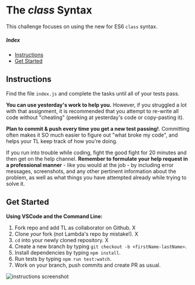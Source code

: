 # The _class_ Syntax

This challenge focuses on using the new for ES6 `class` syntax.

##### Index

* [Instructions](#instructions)
* [Get Started](#get-started)

## Instructions

Find the file `index.js` and complete the tasks until all of your tests pass.

**You can use yesterday's work to help you.** However, if you struggled a lot with that assignment, it is recommended that you attempt to re-write all code without "cheating" (peeking at yesterday's code or copy-pasting it).

**Plan to commit & push every time you get a new test passing!**. Committing often makes it SO much easier to figure out "what broke my code", and helps your TL keep track of how you're doing.

If you run into trouble while coding, fight the good fight for 20 minutes and then get on the help channel. __Remember to formulate your help request in a professional manner__ - like you would at the job - by including error messages, screenshots, and any other pertinent information about the problem, as well as what things you have attempted already while trying to solve it.

## Get Started

<summary><strong>Using VSCode and the Command Line:</strong></summary>

1. Fork repo and add TL as collaborator on Github. X
1. Clone _your_ fork (not Lambda's repo by mistake!). X
1. `cd` into your newly cloned repository.  X
1. Create a new branch by typing `git checkout -b <firstName-lastName>`.
1. Install dependencies by typing `npm install`.
1. Run tests by typing `npm run test:watch`.
1. Work on your branch, push commits and create PR as usual.

<img alt='instructions screenshot' src='./instructions.png'>
